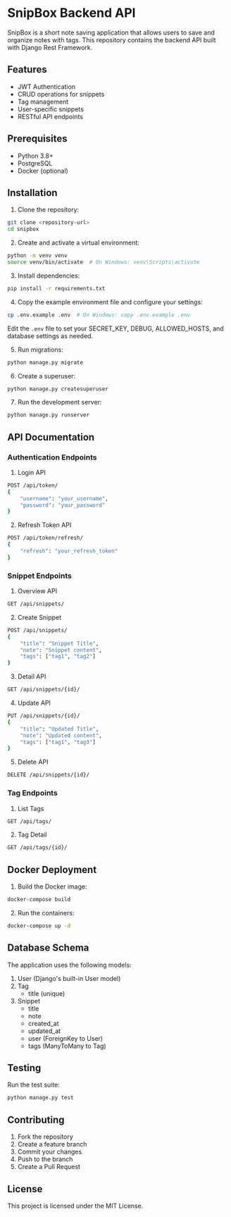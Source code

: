 # SnipBox Backend API

SnipBox is a short note saving application that allows users to save and organize notes with tags. This repository contains the backend API built with Django Rest Framework.

## Features

- JWT Authentication
- CRUD operations for snippets
- Tag management
- User-specific snippets
- RESTful API endpoints

## Prerequisites

- Python 3.8+
- PostgreSQL
- Docker (optional)

## Installation

1. Clone the repository:
```bash
git clone <repository-url>
cd snipbox
```

2. Create and activate a virtual environment:
```bash
python -m venv venv
source venv/bin/activate  # On Windows: venv\Scripts\activate
```

3. Install dependencies:
```bash
pip install -r requirements.txt
```

4. Copy the example environment file and configure your settings:
```bash
cp .env.example .env  # On Windows: copy .env.example .env
```
Edit the `.env` file to set your SECRET_KEY, DEBUG, ALLOWED_HOSTS, and database settings as needed.

5. Run migrations:
```bash
python manage.py migrate
```

6. Create a superuser:
```bash
python manage.py createsuperuser
```

7. Run the development server:
```bash
python manage.py runserver
```

## API Documentation

### Authentication Endpoints

1. Login API
```bash
POST /api/token/
{
    "username": "your_username",
    "password": "your_password"
}
```

2. Refresh Token API
```bash
POST /api/token/refresh/
{
    "refresh": "your_refresh_token"
}
```

### Snippet Endpoints

1. Overview API
```bash
GET /api/snippets/
```

2. Create Snippet
```bash
POST /api/snippets/
{
    "title": "Snippet Title",
    "note": "Snippet content",
    "tags": ["tag1", "tag2"]
}
```

3. Detail API
```bash
GET /api/snippets/{id}/
```

4. Update API
```bash
PUT /api/snippets/{id}/
{
    "title": "Updated Title",
    "note": "Updated content",
    "tags": ["tag1", "tag3"]
}
```

5. Delete API
```bash
DELETE /api/snippets/{id}/
```

### Tag Endpoints

1. List Tags
```bash
GET /api/tags/
```

2. Tag Detail
```bash
GET /api/tags/{id}/
```

## Docker Deployment

1. Build the Docker image:
```bash
docker-compose build
```

2. Run the containers:
```bash
docker-compose up -d
```

## Database Schema

The application uses the following models:

1. User (Django's built-in User model)
2. Tag
   - title (unique)
3. Snippet
   - title
   - note
   - created_at
   - updated_at
   - user (ForeignKey to User)
   - tags (ManyToMany to Tag)

## Testing

Run the test suite:
```bash
python manage.py test
```

## Contributing

1. Fork the repository
2. Create a feature branch
3. Commit your changes
4. Push to the branch
5. Create a Pull Request

## License

This project is licensed under the MIT License. 